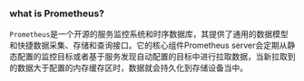 ### what is Prometheus?

`Prometheus`是一个开源的服务监控系统和时序数据库，其提供了通用的数据模型和快捷数据采集、存储和查询接口。它的核心组件Prometheus server会定期从静态配置的监控目标或者基于服务发现自动配置的目标中进行拉取数据，当新拉取到的数据大于配置的内存缓存区时，数据就会持久化到存储设备当中。

